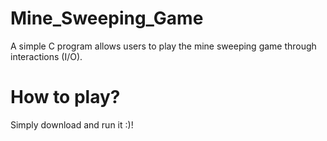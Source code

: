 # Mine_Sweeping_Game
A simple C program allows users to play the mine sweeping game through interactions (I/O).

# How to play?
Simply download and run it :)!
